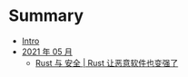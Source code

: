 # Summary

- [Intro](./readme.md)
- [2021 年 05 月](#)
    - [Rust 与 安全 | Rust 让恶意软件也变强了](./2021-05/rust-makes-malware-stronger.md)

    
